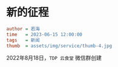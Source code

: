 # 新的征程

```ini
author = 若海
time   = 2023-06-15 12:00:00
tags   = 新闻
thumb  = assets/img/service/thumb-4.jpg
```

2022年8月18日，`TDP 云食堂` 微信群创建
